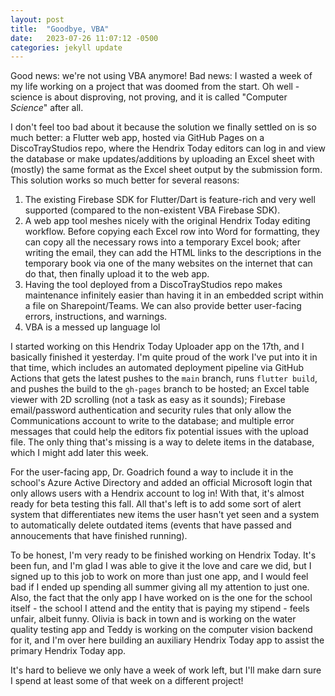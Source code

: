 ```yaml
---
layout: post
title:  "Goodbye, VBA"
date:   2023-07-26 11:07:12 -0500
categories: jekyll update
---
```

Good news: we're not using VBA anymore! Bad news: I wasted a week of my life working on a project that was doomed from the start. Oh well - science is about disproving, not proving, and it is called "Computer _Science_" after all.

I don't feel too bad about it because the solution we finally settled on is so much better: a Flutter web app, hosted via GitHub Pages on a DiscoTrayStudios repo, where the Hendrix Today editors can log in and view the database or make updates/additions by uploading an Excel sheet with (mostly) the same format as the Excel sheet output by the submission form. This solution works so much better for several reasons:

1. The existing Firebase SDK for Flutter/Dart is feature-rich and very well supported (compared to the non-existent VBA Firebase SDK).
2. A web app tool meshes nicely with the original Hendrix Today editing workflow. Before copying each Excel row into Word for formatting, they can copy all the necessary rows into a temporary Excel book; after writing the email, they can add the HTML links to the descriptions in the temporary book via one of the many websites on the internet that can do that, then finally upload it to the web app.
3. Having the tool deployed from a DiscoTrayStudios repo makes maintenance infinitely easier than having it in an embedded script within a file on Sharepoint/Teams. We can also provide better user-facing errors, instructions, and warnings.
4. VBA is a messed up language lol

I started working on this Hendrix Today Uploader app on the 17th, and I basically finished it yesterday. I'm quite proud of the work I've put into it in that time, which includes an automated deployment pipeline via GitHub Actions that gets the latest pushes to the `main` branch, runs `flutter build`, and pushes the build to the `gh-pages` branch to be hosted; an Excel table viewer with 2D scrolling (not a task as easy as it sounds); Firebase email/password authentication and security rules that only allow the Communications account to write to the database; and multiple error messages that could help the editors fix potential issues with the upload file. The only thing that's missing is a way to delete items in the database, which I might add later this week.

For the user-facing app, Dr. Goadrich found a way to include it in the school's Azure Active Directory and added an official Microsoft login that only allows users with a Hendrix account to log in! With that, it's almost ready for beta testing this fall. All that's left is to add some sort of alert system that differentiates new items the user hasn't yet seen and a system to automatically delete outdated items (events that have passed and annoucements that have finished running).

To be honest, I'm very ready to be finished working on Hendrix Today. It's been fun, and I'm glad I was able to give it the love and care we did, but I signed up to this job to work on more than just one app, and I would feel bad if I ended up spending all summer giving all my attention to just one. Also, the fact that the only app I have worked on is the one for the school itself - the school I attend and the entity that is paying my stipend - feels unfair, albeit funny. Olivia is back in town and is working on the water quality testing app and Teddy is working on the computer vision backend for it, and I'm over here building an auxiliary Hendrix Today app to assist the primary Hendrix Today app.

It's hard to believe we only have a week of work left, but I'll make darn sure I spend at least some of that week on a different project!

